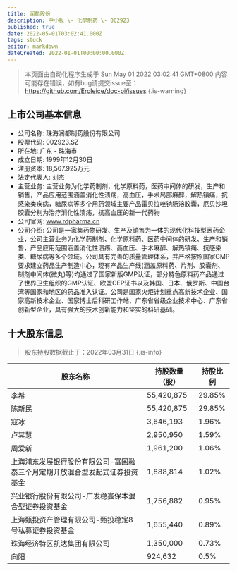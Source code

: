 ```yaml
---
title: 润都股份
description: 中小板 \- 化学制药 \- 002923
published: true
date: 2022-05-01T03:02:41.000Z
tags: stock
editor: markdown
dateCreated: 2022-01-01T00:00:00.000Z
---
```


> 本页面由自动化程序生成于 Sun May 01 2022 03:02:41 GMT+0800
> 内容可能存在错误，如有bug请提交issue至：https://github.com/Eroleice/doc-pi/issues
{.is-warning}

## 上市公司基本信息
- 公司名称: 珠海润都制药股份有限公司
- 股票代码: 002923.SZ
- 所在地: 广东 - 珠海市
- 成立日期: 1999年12月30日
- 注册资本: 18,567.925万元
- 法定代表人: 刘杰
- 主营业务: 主营业务为化学药制剂，化学原料药，医药中间体的研发，生产和销售，产品应用范围涵盖消化性溃疡，高血压，手术局部麻醉，解热镇痛，抗感染类疾病，糖尿病等多个用药领域主要产品雷贝拉唑钠肠溶胶囊，厄贝沙坦胶囊分别为治疗消化性溃疡，抗高血压的新一代药物
- 公司官网: www.rdpharma.cn
- 公司介绍: 公司是一家集药物研发、生产及销售为一体的现代化科技型医药企业，公司主营业务为化学药制剂、化学原料药、医药中间体的研发、生产和销售，产品应用范围涵盖消化性溃疡、高血压、手术麻醉、解热镇痛、抗感染类、糖尿病等多个领域。公司具有完善的质量管理体系，并严格按照国家GMP要求建立药品生产制造中心，现有产品生产线(涵盖原料药、片剂、胶囊剂、制剂中间体(微丸)等)均通过了国家新版GMP认证，部分特色原料药产品通过了世界卫生组织的GMP认证、欧盟CEP证书以及韩国、日本、俄罗斯、中国台湾等国家和地区的药品准入认证。公司是国家火炬计划重点高新技术企业、国家高新技术企业、国家博士后科研工作站、广东省省级企业技术中心、广东省创新型企业，具有强大的技术创新能力和坚实的科研基础。


## 十大股东信息
> 股东持股数据截止于：2022年03月31日
{.is-info}

| 股东名称 | 持股数量（股） | 持股比例 |
| --- | --- | --- |
| 李希 | 55,420,875 | 29.85% |
| 陈新民 | 55,420,875 | 29.85% |
| 寇冰 | 3,646,193 | 1.96% |
| 卢其慧 | 2,950,950 | 1.59% |
| 周爱新 | 1,961,200 | 1.06% |
| 上海浦东发展银行股份有限公司-富国融泰三个月定期开放混合型发起式证券投资基金 | 1,888,814 | 1.02% |
| 兴业银行股份有限公司-广发稳鑫保本混合型证券投资基金 | 1,756,882 | 0.95% |
| 上海甄投资产管理有限公司-甄投稳定8号私募证券投资基金 | 1,655,440 | 0.89% |
| 珠海经济特区凯达集团有限公司 | 1,350,000 | 0.73% |
| 向阳 | 924,632 | 0.5% |




